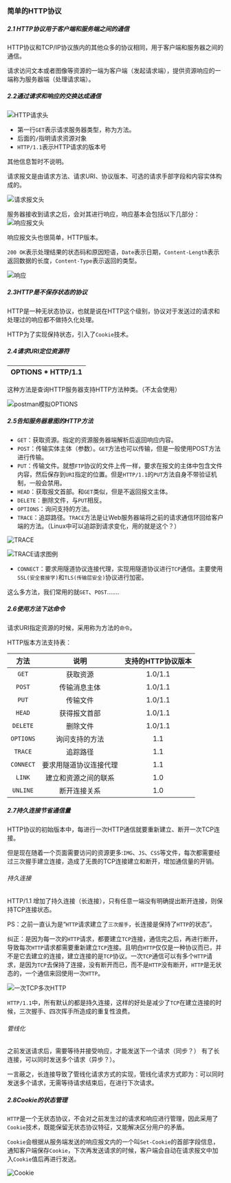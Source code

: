 ### 简单的HTTP协议
##### 2.1 HTTP协议用于客户端和服务端之间的通信
HTTP协议和TCP/IP协议族内的其他众多的协议相同，用于客户端和服务器之间的通信。

请求访问文本或者图像等资源的一端为客户端（发起请求端），提供资源响应的一端称为服务器端（处理请求端）。

##### 2.2通过请求和响应的交换达成通信

![HTTP请求头](https://wx3.sinaimg.cn/large/005VwC5mly1g6pvpcluqfj30ty0523ym.jpg)

* 第一行`GET`表示请求服务器类型，称为方法。
* 后面的`/`指明请求资源对象
* `HTTP/1.1`表示HTTP请求的版本号

其他信息暂时不说明。

请求报文是由请求方法、请求URI、协议版本、可选的请求手部字段和内容实体构成的。

![请求报文头](https://ws3.sinaimg.cn/large/005VwC5mly1g6pvu5vk87j30q90c9jwb.jpg)

服务器接收到请求之后，会对其进行响应，响应基本会包括以下几部分：
![响应报文头](https://wx3.sinaimg.cn/large/005VwC5mly1g6pvzgbzsgj30pa0783yz.jpg)

响应报文头也很简单，HTTP版本。

`200 OK`表示处理结果的状态码和原因短语，`Date`表示日期，`Content-Length`表示返回数据的长度，`Content-Type`表示返回的类型。

![响应](https://wx3.sinaimg.cn/large/005VwC5mly1g6pw4qg55jj30p00bftcn.jpg)

##### 2.3HTTP是不保存状态的协议
HTTP是一种无状态协议，也就是说在HTTP这个级别，协议对于发送过的请求和处理过的响应都不做持久化处理。

HTTP为了实现保持状态，引入了`Cookie`技术。

##### 2.4请求URI定位资源符
| OPTIONS * HTTP/1.1 |
|:------------------:|

这种方法是查询HTTP服务器支持HTTP方法种类。（不太会使用）

![postman模拟OPTIONS](https://ws4.sinaimg.cn/large/005VwC5mly1g6pxg18odaj312e0i5gn0.jpg)


##### 2.5告知服务器意图的HTTP方法

* `GET`：获取资源。指定的资源服务器端解析后返回响应内容。
* `POST`：传输实体主体（参数）。`GET`方法也可以传输，但是一般使用POST方法进行传输。
* `PUT`：传输文件。就想`FTP`协议的文件上传一样，要求在报文的主体中包含文件内容，然后保存到`URI`指定的位置。但是`HTTP/1.1`的`PUT`方法自身不带验证机制，一般会禁用。
* `HEAD`：获取报文首部。和`GET`类似，但是不返回报文主体。
* `DELETE`：删除文件，与`PUT`相反。
* `OPTIONS`：询问支持的方法。
* `TRACE`：追踪路径。`TRACE`方法是让Web服务器端将之前的请求通信环回给客户端的方法。（Linux中可以追踪到请求变化，用的就是这个？）

![TRACE](https://wx4.sinaimg.cn/large/005VwC5mly1g6pxlpxmg4j30qm0cnn3p.jpg)

![TRACE请求图例](https://ws4.sinaimg.cn/large/005VwC5mly1g6pxma5bfaj30qi0a0gtv.jpg)
* `CONNECT`：要求用隧道协议连接代理，实现用隧道协议进行`TCP`通信。主要使用`SSL(安全套接字)`和`TLS(传输层安全)`协议进行加密。

这么多方法，我们常用的就`GET`、`POST`.......

##### 2.6使用方法下达命令
请求URI指定资源的时候，采用称为方法的`命令`。

HTTP版本方法支持表：

|   方法    |          说明          | 支持的HTTP协议版本 |
|:---------:|:----------------------:|:------------------:|
|   `GET`   |        获取资源        |      1.0/1.1       |
|  `POST`   |      传输消息主体      |      1.0/1.1       |
|   `PUT`   |        传输文件        |      1.0/1.1       |
|  `HEAD`   |      获得报文首部      |      1.0/1.1       |
| `DELETE`  |        删除文件        |      1.0/1.1       |
| `OPTIONS` |     询问支持的方法     |        1.1         |
|  `TRACE`  |        追踪路径        |        1.1         |
| `CONNECT` | 要求用隧道协议连接代理 |        1.1         |
|  `LINK`   |  建立和资源之间的联系  |        1.0         |
| `UNLINE`  |      断开连接关系      |        1.0         |

##### 2.7持久连接节省通信量
HTTP协议的初始版本中，每进行一次HTTP通信就要重新建立、断开一次TCP连接。

但是现在随着一个页面需要访问的资源更多:`IMG`、`JS`、`CSS`等文件，每次都需要经过三次握手建立连接，造成了无畏的TCP连接建立和断开，增加通信量的开销。

###### 持久连接
HTTP/1.1 增加了持久连接（长连接），只有任意一端没有明确提出断开连接，则保持TCP连接状态。

PS：之前一直认为是“`HTTP`请求建立了`三次握手`，长连接是保持了`HTTP`的状态”。

纠正：是因为每一次的`HTTP`请求，都要建立`TCP`连接，通信完之后，再进行断开，导致每次`HTTP`请求都需要重新建立`TCP`连接。且明白`HTTP`仅仅是一种协议而已，并不是它去建立的连接，建立连接的是`TCP`协议。一次`TCP`通信可以有多个`HTTP`请求，是因为`TCP`去保持了连接，没有断开而已，而不是`HTTP`没有断开，`HTTP`是无状态的，一个通信来回使用一次`HTTP`。

![一次TCP多次HTTP](https://wx4.sinaimg.cn/large/005VwC5mly1g6pymcink3j30p90kcqcq.jpg)

`HTTP/1.1`中，所有默认的都是持久连接，这样的好处是减少了`TCP`在建立连接的时候，三次握手、四次挥手所造成的重复性浪费。

###### 管线化
之前发送请求后，需要等待并接受响应，才能发送下一个请求（同步？）
有了长连接，可以同时发送多个请求（异步？）。

一言蔽之，长连接导致了管线化请求方式的实现，管线化请求方式即为：可以同时发送多个请求，无需等待请求结束后，在进行下次请求。

##### 2.8Cookie的状态管理
`HTTP`是一个无状态协议，不会对之前发生过的请求和响应进行管理，因此采用了`Cookie`技术，既能保留无状态协议特征，又能解决区分用户的矛盾。

`Cookie`会根据从服务端发送的响应报文内的一个叫`Set-Cookie`的首部字段信息，通知客户端保存`Cookie`，下次再发送请求的时候，客户端会自动在请求报文中加入`Cookie`值后再进行发送。

![Cookie](https://wx2.sinaimg.cn/large/005VwC5mly1g6ug37s6f4j30pl0juwi5.jpg)
